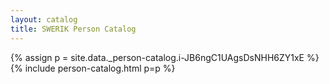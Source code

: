 ```yaml
---
layout: catalog
title: SWERIK Person Catalog
---
```

{% assign p = site.data._person-catalog.i-JB6ngC1UAgsDsNHH6ZY1xE %}
{% include person-catalog.html p=p %}

